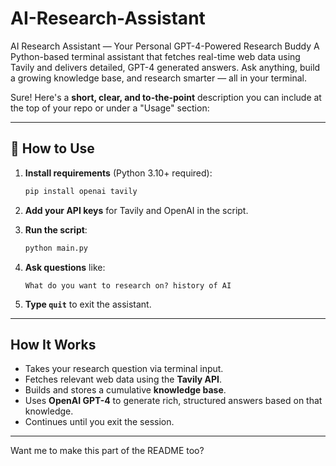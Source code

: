 # AI-Research-Assistant
AI Research Assistant — Your Personal GPT-4-Powered Research Buddy  A Python-based terminal assistant that fetches real-time web data using Tavily and delivers detailed, GPT-4 generated answers. Ask anything, build a growing knowledge base, and research smarter — all in your terminal.

Sure! Here's a **short, clear, and to-the-point** description you can include at the top of your repo or under a "Usage" section:

---

## 🔧 How to Use

1. **Install requirements** (Python 3.10+ required):
   ```bash
   pip install openai tavily
   ```

2. **Add your API keys** for Tavily and OpenAI in the script.

3. **Run the script**:
   ```bash
   python main.py
   ```

4. **Ask questions** like:
   ```
   What do you want to research on? history of AI
   ```

5. **Type `quit`** to exit the assistant.

---

## How It Works

- Takes your research question via terminal input.
- Fetches relevant web data using the **Tavily API**.
- Builds and stores a cumulative **knowledge base**.
- Uses **OpenAI GPT-4** to generate rich, structured answers based on that knowledge.
- Continues until you exit the session.

---

Want me to make this part of the README too?
